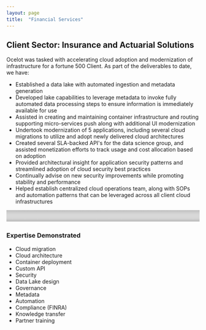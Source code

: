 ```yaml
---
layout: page
title:  "Financial Services"
---
```


## Client Sector: Insurance and Actuarial Solutions

Ocelot was tasked with accelerating cloud adoption and modernization of infrastructure for a fortune 500 Client.  As part of the deliverables to date, we have:

- Established a data lake with automated ingestion and metadata generation  
- Developed lake capabilities to leverage metadata to invoke fully automated data processing steps to ensure information is immediately available for use
- Assisted in creating and maintaining container infrastructure and routing supporting micro-services push along with additional UI modernization
- Undertook modernization of 5 applications, including several cloud migrations to utilize and adopt newly delivered cloud architectures
- Created several SLA-backed API's for the data science group, and assisted monetization efforts to track usage and cost allocation based on adoption
- Provided architectural insight for application security patterns and streamlined adoption of cloud security best practices
- Continually advise on new security improvements while promoting stability and performance
- Helped establish centralized cloud operations team, along with SOPs and automation patterns that can be leveraged across all client cloud infrastructures

<img src="/assets/images/div2.png" alt="divider" width="1500" height="30"/>

### Expertise Demonstrated

- Cloud migration
- Cloud architecture
- Container deployment
- Custom API
- Security
- Data Lake design
- Governance
- Metadata
- Automation
- Compliance (FINRA)
- Knowledge transfer
- Partner training
